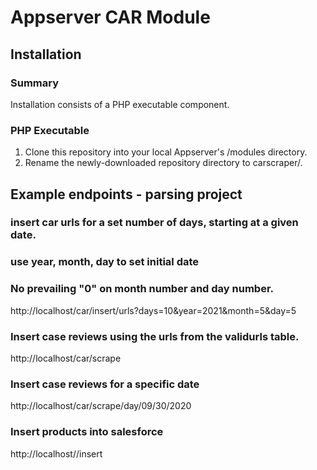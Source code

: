 # Appserver CAR Module

## Installation
### Summary
Installation consists of a PHP executable component. 

### PHP Executable
1.  Clone this repository into your local Appserver's /modules directory.
2.  Rename the newly-downloaded repository directory to carscraper/.


## Example endpoints - parsing project

### insert car urls for a set number of days, starting at a given date.
### use year, month, day to set initial date
### No prevailing "0" on month number and day number.
http://localhost/car/insert/urls?days=10&year=2021&month=5&day=5



### Insert case reviews using the urls from the validurls table.
http://localhost/car/scrape

### Insert case reviews for a specific date
http://localhost/car/scrape/day/09/30/2020

### Insert products into salesforce
http://localhost/<sitename>/insert


